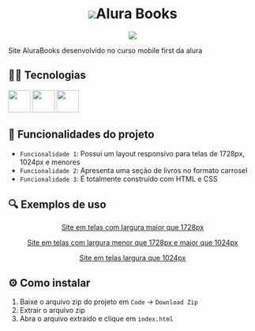 <h1 align="center">
  <img src="https://github.com/Kaiki098/mobile-first/assets/127666620/2998d706-5e3d-44a8-a7fe-f7c56efdc842">Alura Books
</h1>
<div align="center">
  <img loading="lazy" src="http://img.shields.io/static/v1?label=CURSO&message=MOBILE-FIRST&color=GREEN&style=for-the-badge"/>
</div>

Site AluraBooks desenvolvido no curso mobile first da alura

## 👨‍💻 Tecnologias
<div display="inline">
  <img height="45em" src="https://cdn.jsdelivr.net/gh/devicons/devicon@latest/icons/vscode/vscode-original.svg" />       
  <img height="45em" src="https://cdn.jsdelivr.net/gh/devicons/devicon@latest/icons/html5/html5-original.svg" />
  <img height="45em" src="https://cdn.jsdelivr.net/gh/devicons/devicon@latest/icons/css3/css3-original.svg" />    
</div>
           

## 🔨 Funcionalidades do projeto

- `Funcionalidade 1`: Possui um layout responsivo para telas de 1728px, 1024px e menores
- `Funcionalidade 2`: Apresenta uma seção de livros no formato carrosel 
- `Funcionalidade 3`: É totalmente construído com HTML e CSS

## 🔍 Exemplos de uso
<div align="center">
   
[Site em telas com largura maior que 1728px](https://github.com/Kaiki098/mobile-first/assets/127666620/80eae7bb-ae84-409c-a7b6-7ccf07df284d)

[Site em telas com largura menor que 1728px e maior que 1024px](https://github.com/Kaiki098/mobile-first/assets/127666620/fd498042-ac8b-4007-8516-6e6de4944999)

[Site em telas largura que 1024px](https://github.com/Kaiki098/mobile-first/assets/127666620/12cc0c98-5849-430f-ab3f-e237b33333c6)

</div>

## ⚙️ Como instalar

1. Baixe o arquivo zip do projeto em `Code` -> `Download Zip`
2. Extrair o arquivo zip
3. Abra o arquivo extraido e clique em `index.html`

